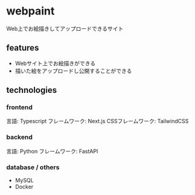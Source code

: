 # webpaint
Web上でお絵描きしてアップロードできるサイト

## features
- Webサイト上でお絵描きができる
- 描いた絵をアップロードし公開することができる

## technologies
### frontend
言語: Typescript
フレームワーク: Next.js
CSSフレームワーク: TailwindCSS
### backend
言語: Python
フレームワーク: FastAPI
### database / others
- MySQL
- Docker